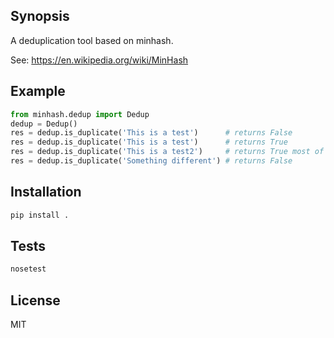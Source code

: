## Synopsis
A deduplication tool based on minhash.

See: https://en.wikipedia.org/wiki/MinHash


## Example
```python
from minhash.dedup import Dedup 
dedup = Dedup()
res = dedup.is_duplicate('This is a test')      # returns False
res = dedup.is_duplicate('This is a test')      # returns True
res = dedup.is_duplicate('This is a test2')     # returns True most of the time
res = dedup.is_duplicate('Something different') # returns False
```


## Installation
```sh
pip install .
```


## Tests
```sh
nosetest
```


## License
MIT
